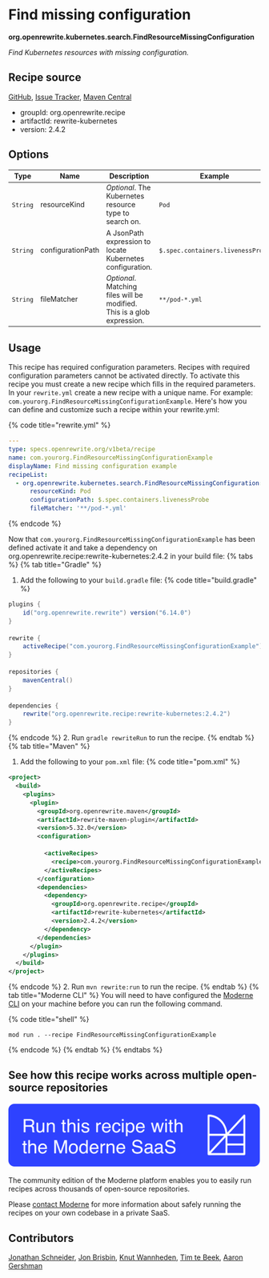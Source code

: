 # Find missing configuration

**org.openrewrite.kubernetes.search.FindResourceMissingConfiguration**

_Find Kubernetes resources with missing configuration._

## Recipe source

[GitHub](https://github.com/openrewrite/rewrite-kubernetes/blob/main/src/main/java/org/openrewrite/kubernetes/search/FindResourceMissingConfiguration.java), [Issue Tracker](https://github.com/openrewrite/rewrite-kubernetes/issues), [Maven Central](https://central.sonatype.com/artifact/org.openrewrite.recipe/rewrite-kubernetes/2.4.2/jar)

* groupId: org.openrewrite.recipe
* artifactId: rewrite-kubernetes
* version: 2.4.2

## Options

| Type | Name | Description | Example |
| -- | -- | -- | -- |
| `String` | resourceKind | *Optional*. The Kubernetes resource type to search on. | `Pod` |
| `String` | configurationPath | A JsonPath expression to locate Kubernetes configuration. | `$.spec.containers.livenessProbe` |
| `String` | fileMatcher | *Optional*. Matching files will be modified. This is a glob expression. | `**/pod-*.yml` |


## Usage

This recipe has required configuration parameters. Recipes with required configuration parameters cannot be activated directly. To activate this recipe you must create a new recipe which fills in the required parameters. In your `rewrite.yml` create a new recipe with a unique name. For example: `com.yourorg.FindResourceMissingConfigurationExample`.
Here's how you can define and customize such a recipe within your rewrite.yml:

{% code title="rewrite.yml" %}
```yaml
---
type: specs.openrewrite.org/v1beta/recipe
name: com.yourorg.FindResourceMissingConfigurationExample
displayName: Find missing configuration example
recipeList:
  - org.openrewrite.kubernetes.search.FindResourceMissingConfiguration:
      resourceKind: Pod
      configurationPath: $.spec.containers.livenessProbe
      fileMatcher: '**/pod-*.yml'
```
{% endcode %}

Now that `com.yourorg.FindResourceMissingConfigurationExample` has been defined activate it and take a dependency on org.openrewrite.recipe:rewrite-kubernetes:2.4.2 in your build file:
{% tabs %}
{% tab title="Gradle" %}
1. Add the following to your `build.gradle` file:
{% code title="build.gradle" %}
```groovy
plugins {
    id("org.openrewrite.rewrite") version("6.14.0")
}

rewrite {
    activeRecipe("com.yourorg.FindResourceMissingConfigurationExample")
}

repositories {
    mavenCentral()
}

dependencies {
    rewrite("org.openrewrite.recipe:rewrite-kubernetes:2.4.2")
}
```
{% endcode %}
2. Run `gradle rewriteRun` to run the recipe.
{% endtab %}
{% tab title="Maven" %}
1. Add the following to your `pom.xml` file:
{% code title="pom.xml" %}
```xml
<project>
  <build>
    <plugins>
      <plugin>
        <groupId>org.openrewrite.maven</groupId>
        <artifactId>rewrite-maven-plugin</artifactId>
        <version>5.32.0</version>
        <configuration>
          
          <activeRecipes>
            <recipe>com.yourorg.FindResourceMissingConfigurationExample</recipe>
          </activeRecipes>
        </configuration>
        <dependencies>
          <dependency>
            <groupId>org.openrewrite.recipe</groupId>
            <artifactId>rewrite-kubernetes</artifactId>
            <version>2.4.2</version>
          </dependency>
        </dependencies>
      </plugin>
    </plugins>
  </build>
</project>
```
{% endcode %}
2. Run `mvn rewrite:run` to run the recipe.
{% endtab %}
{% tab title="Moderne CLI" %}
You will need to have configured the [Moderne CLI](https://docs.moderne.io/moderne-cli/cli-intro) on your machine before you can run the following command.

{% code title="shell" %}
```shell
mod run . --recipe FindResourceMissingConfigurationExample
```
{% endcode %}
{% endtab %}
{% endtabs %}

## See how this recipe works across multiple open-source repositories

[![Moderne Link Image](/.gitbook/assets/ModerneRecipeButton.png)](https://app.moderne.io/recipes/org.openrewrite.kubernetes.search.FindResourceMissingConfiguration)

The community edition of the Moderne platform enables you to easily run recipes across thousands of open-source repositories.

Please [contact Moderne](https://moderne.io/product) for more information about safely running the recipes on your own codebase in a private SaaS.

## Contributors
[Jonathan Schneider](mailto:jkschneider@gmail.com), [Jon Brisbin](mailto:jon@moderne.io), [Knut Wannheden](mailto:knut.wannheden@gmail.com), [Tim te Beek](mailto:timtebeek@gmail.com), [Aaron Gershman](mailto:aegershman@gmail.com)
